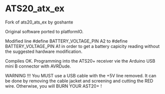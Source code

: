 # ATS20_atx_ex
Fork of ats20_ats_ex by goshante

Original software ported to platformIO.

Modified line #define BATTERY_VOLTAGE_PIN A2 to #define BATTERY_VOLTAGE_PIN A1
in order to get a battery capicity reading without the suggested hardware modification.

Compiles OK.
Programming into the ATS20+ receiver vie the Arduino USB mini B connector with AVRDude.

WARNING !!!
You MUST use a USB cable with the +5V line removed. It can be done by removing the cable jacket and screening and cutting the RED wire.
Otherwise, you will BURN YOUR AST20+ !
